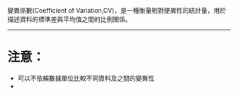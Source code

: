 變異係數(Coefficient of Variation,CV)，是一種衡量相對便異性的統計量，用於描述資料的標準差與平均值之間的比例關係。
- - - 
# 注意：
- 可以不依賴數據單位比較不同資料及之間的變異性
- 